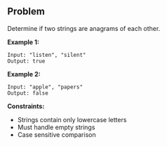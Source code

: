 ## Problem

Determine if two strings are anagrams of each other.

**Example 1:**
```
Input: "listen", "silent"
Output: true
```

**Example 2:**
```
Input: "apple", "papers"
Output: false
```

**Constraints:**
- Strings contain only lowercase letters
- Must handle empty strings
- Case sensitive comparison
